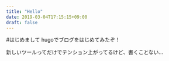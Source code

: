 ```yaml
---
title: "Hello"
date: 2019-03-04T17:15:15+09:00
draft: false
---
```


#はじめまして
hugoでブログをはじめてみたぞ！

新しいツールってだけでテンション上がってるけど、書くことない...


